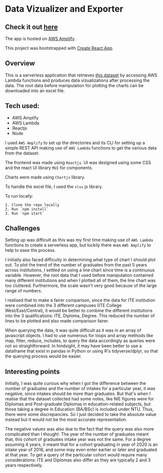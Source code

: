 # Data Vizualizer and Exporter

## Check it out [here](https://main.d5vi1ih95sfe3.amplifyapp.com)

The app is hosted on [AWS Amplify](https://docs.amplify.aws).

This project was bootstrapped with [Create React App](https://github.com/facebook/create-react-app).

## Overview
This is a serverless application that retrieves [this dataset](https://data.gov.sg/dataset/intake-enrolmentandgraduates-by-institutions?resource_id=be05b06d-1042-45de-a35b-5a5e04e7c704) by accessing AWS Lambda functions and produces data vizualizations after processing the data. The root data before manipulation for plotting the charts can be downloaded into an excel file. 

## Tech used:
- AWS Amplify
- AWS Lambda 
- Reactjs 
- Node

I used `AWS Amplify` to set up the directories and its CLI for setting up a simple REST API making use of `AWS Lambda` functions to get the various data from the dataset.

The frontend was made using `Reactjs`. UI was designed using some CSS and the react UI library `MUI` for components.

Charts were made using `Chartjs` library. 

To handle the excel file, I used the `xlsx` js library.

To run locally:
```
1. Clone the repo locally
2. Run `npm install`
3. Run `npm start`
```

## Challenges
Setting up was difficult as this was my first time making use of `AWS Lambda` functions to create a serverless app, but luckily there was `AWS Amplify` to help to ease the process. 

I initially also faced difficulty in determining what type of chart I should plot out. To plot the trend of the number of graduates from the past 5 years across institutions, I settled on using a line chart since time is a continuous variable. However, the root data that I used before manipulation contained many different institutions and when I plotted all of them, the line chart was too cluttered. Furthermore, the scale wasn't very good because of the large range of numbers.

I realised that to make a fairer comparison, since the data for ITE institution were combined into the 3 different campuses (ITE College West/East/Central), it would be better to combine the different institutions into the 3 qualifications: ITE, Diploma, Degree. This reduced the number of lines to be plotted and also made comparison fairer.

When querying the data, it was quite difficult as it was in an array of javascript objects. I had to use numerous for loops and array methods like map, filter, reduce, includes, to query the data accordingly as queries were not so straightforward. In hindsight, it may have been better to use a dataframe that exist in pandas in Python or using R's tidyverse/dplyr, so that the querying process would be easier.

## Interesting points

Initially, I was quite curious why when I got the difference between the number of graduates and the number of intakes for a particular year, it was negative, since intakes should be more than graduates. But that's when I realise that the dataset collected had some notes, like NIE figures were for Diplomas and Post-graduate Diplomas in education-related subjects, but those taking a degree in Education (BA/BSc) is included under NTU. Thus, there were some discrepancies. So I just decided to take the absolute value instead but it would not be the most accurate representation.

The negative values was also due to the fact that the query was also more complicated than I thought. The year of the number of graduates meant that, this cohort of graduates intake year was not the same. For a degree assuming 4 years, it meant that for a cohort graduating in year of 2020 is an intake year of 2016, and some may even enter earlier or later and graduated at that year. To get a query of the particular cohort would require many considerations: ITE and Diplomas also differ as they are typically 2 and 3 years respectively.